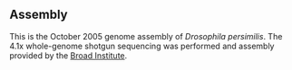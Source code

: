 Assembly
--------

This is the October 2005 genome assembly of *Drosophila persimilis*. The
4.1x whole-genome shotgun sequencing was performed and assembly provided
by the [Broad Institute](http://broad.mit.edu/).
